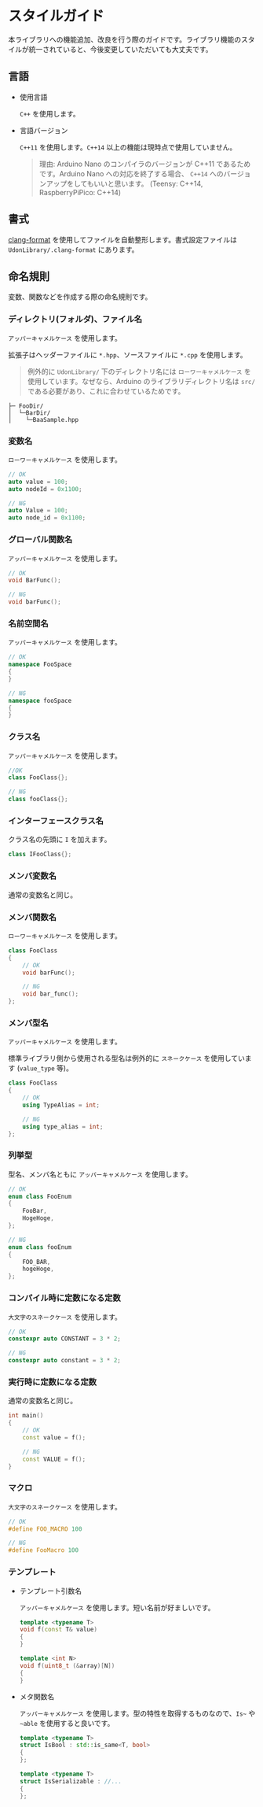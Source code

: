 # スタイルガイド

本ライブラリへの機能追加、改良を行う際のガイドです。ライブラリ機能のスタイルが統一されていると、今後変更していただいても大丈夫です。

## 言語

- 使用言語

  `C++` を使用します。

- 言語バージョン

  `C++11` を使用します。`C++14` 以上の機能は現時点で使用していません。

  > 理由: Arduino Nano のコンパイラのバージョンが C++11 であるためです。Arduino Nano への対応を終了する場合、 `C++14` へのバージョンアップをしてもいいと思います。 (Teensy: C++14, RaspberryPiPico: C++14)

## 書式

[clang-format](https://clang.llvm.org/docs/ClangFormat.html) を使用してファイルを自動整形します。書式設定ファイルは `UdonLibrary/.clang-format` にあります。

## 命名規則

変数、関数などを作成する際の命名規則です。

### ディレクトリ(フォルダ)、ファイル名

`アッパーキャメルケース` を使用します。

拡張子はヘッダーファイルに `*.hpp`、ソースファイルに `*.cpp` を使用します。

> 例外的に `UdonLibrary/` 下のディレクトリ名には `ローワーキャメルケース` を使用しています。なぜなら、Arduino のライブラリディレクトリ名は `src/` である必要があり、これに合わせているためです。

```
├─ FooDir/
│  └─BarDir/
│    └─BaaSample.hpp
```

### 変数名

`ローワーキャメルケース` を使用します。

```cpp
// OK
auto value = 100;
auto nodeId = 0x1100;

// NG
auto Value = 100;
auto node_id = 0x1100;
```

### グローバル関数名

`アッパーキャメルケース` を使用します。

```cpp
// OK
void BarFunc();

// NG
void barFunc();
```

### 名前空間名

`アッパーキャメルケース` を使用します。

```cpp
// OK
namespace FooSpace
{
}

// NG
namespace fooSpace
{
}
```

### クラス名

`アッパーキャメルケース` を使用します。

```cpp
//OK
class FooClass{};

// NG
class fooClass{};
```

### インターフェースクラス名

クラス名の先頭に `I` を加えます。

```cpp
class IFooClass{};
```

### メンバ変数名

通常の変数名と同じ。

### メンバ関数名

`ローワーキャメルケース` を使用します。

```cpp
class FooClass
{
    // OK
    void barFunc();

    // NG
    void bar_func();
};
```

### メンバ型名

`アッパーキャメルケース` を使用します。

標準ライブラリ側から使用される型名は例外的に `スネークケース` を使用しています (`value_type` 等)。

```cpp
class FooClass
{
    // OK
    using TypeAlias = int;

    // NG
    using type_alias = int;
};
```

### 列挙型

型名、メンバ名ともに `アッパーキャメルケース` を使用します。

```cpp
// OK
enum class FooEnum
{
    FooBar,
    HogeHoge,
};

// NG
enum class fooEnum
{
    FOO_BAR,
    hogeHoge,
};
```

### コンパイル時に定数になる定数

`大文字のスネークケース` を使用します。

```cpp
// OK
constexpr auto CONSTANT = 3 * 2;

// NG
constexpr auto constant = 3 * 2;
```

### 実行時に定数になる定数

通常の変数名と同じ。

```cpp
int main()
{
    // OK
    const value = f();

    // NG
    const VALUE = f();
}
```

### マクロ

`大文字のスネークケース` を使用します。

```cpp
// OK
#define FOO_MACRO 100

// NG
#define FooMacro 100
```

### テンプレート

- テンプレート引数名

  `アッパーキャメルケース` を使用します。短い名前が好ましいです。

  ```cpp
  template <typename T>
  void f(const T& value)
  {
  }
  ```

  ```cpp
  template <int N>
  void f(uint8_t (&array)[N])
  {
  }
  ```

- メタ関数名

  `アッパーキャメルケース` を使用します。型の特性を取得するものなので、`Is~` や `~able` を使用すると良いです。

  ```cpp
  template <typename T>
  struct IsBool : std::is_same<T, bool>
  {
  };
  ```

  ```cpp
  template <typename T>
  struct IsSerializable : //...
  {
  };
  ```
